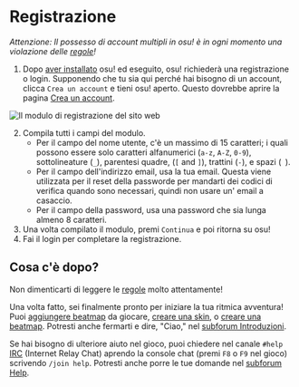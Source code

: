 # Registrazione

*Attenzione: Il possesso di account multipli in osu! è in ogni momento una violazione delle [regole](/wiki/Rules)!*

1.  Dopo [aver installato](/wiki/installation) osu! ed eseguito, osu! richiederà una registrazione o login. Supponendo che tu sia qui perché hai bisogno di un account, clicca `Crea un account` e tieni osu! aperto. Questo dovrebbe aprire la pagina [Crea un account](https://osu.ppy.sh/p/register).

![Il modulo di registrazione del sito web](img/register.jpg "Il modulo di registrazione")

2.  Compila tutti i campi del modulo.
    -   Per il campo del nome utente, c'è un massimo di 15 caratteri; i quali possono essere solo caratteri alfanumerici (`a-z`, `A-Z`, `0-9`), sottolineature (`_`), parentesi quadre, (`[` and `]`), trattini (`-`), e spazi (` `).
    -   Per il campo dell'indirizzo email, usa la tua email. Questa viene utilizzata per il reset della passworde per mandarti dei codici di verifica quando sono necessari, quindi non usare un' email a casaccio.
    -   Per il campo della password, usa una password che sia lunga almeno 8 caratteri.
3.  Una volta compilato il modulo, premi `Continua` e poi ritorna su osu!
4.  Fai il login per completare la registrazione.

## Cosa c'è dopo?

Non dimenticarti di leggere le [regole](/wiki/Rules) molto attentamente!

Una volta fatto, sei finalmente pronto per iniziare la tua ritmica avventura! Puoi [aggiungere beatmap](/wiki/installation#adding-beatmapsets) da giocare, [creare una skin](/wiki/skinning), o [creare una beatmap](/wiki/beatmapping). Potresti anche fermarti e dire, "Ciao," nel [subforum Introduzioni](/community/forums/8).

Se hai bisogno di ulteriore aiuto nel gioco, puoi chiedere nel canale `#help` [IRC](/wiki/IRC) (Internet Relay Chat) aprendo la console chat (premi `F8` o `F9` nel gioco) scrivendo `/join help`. Potresti anche porre le tue domande nel [subforum Help](/community/forums/5).
